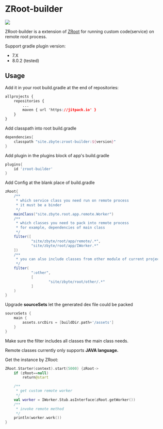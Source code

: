 # ZRoot-builder
[![](https://jitpack.io/v/site.zbyte/zroot-builder.svg)](https://jitpack.io/#site.zbyte/zroot-builder)

ZRoot-builder is a extension of [ZRoot](https://github.com/gogogoghost/ZRoot) for running custom code(service) on remote root process.

Support gradle plugin version:
- 7.X
- 8.0.2 (tested)

## Usage

Add it in your root build.gradle at the end of repositories:

```css
allprojects {
    repositories {
        ...
        maven { url 'https://jitpack.io' }
    }
}
```

Add classpath into root build.gradle

```groovy
dependencies{
    classpath "site.zbyte:zroot-builder:${version}"
}
```

Add plugin in the plugins block of app's build.gradle

```groovy
plugins{
    id 'zroot-builder'
}
```

Add Config at the blank place of build.gradle

```groovy
zRoot{
    /**
     * which service class you need run on remote process
     * it must be a binder
     */
    mainClass("site.zbyte.root.app.remote.Worker")
    /**
     * which classes you need to pack into remote process
     * for example, dependencies of main class
     */
    filter([
            "site/zbyte/root/app/remote/.*",
            "site/zbyte/root/app/IWorker.*"
    ])
    /**
     * you can also include classes from other module of current project
     */
    filter(
            ":other",
            [
                    "site/zbyte/root/other/.*"
            ]
    )
}
```

Upgrade **sourceSets** let the generated dex file could be packed

```groovy
sourceSets {
    main {
        assets.srcDirs = [buildDir.path+'/assets']
    }
}
```

Make sure the filter includes all classes the main class needs.

Remote classes currently only supports **JAVA language.**

Get the instance by ZRoot: 

```kotlin
ZRoot.Starter(context).start(5000) {zRoot->
    if (zRoot==null)
        return@start

    /**
     * get custom remote worker
     */
    val worker = IWorker.Stub.asInterface(zRoot.getWorker())
    /**
     * invoke remote method
     */
    println(worker.work())
}
```